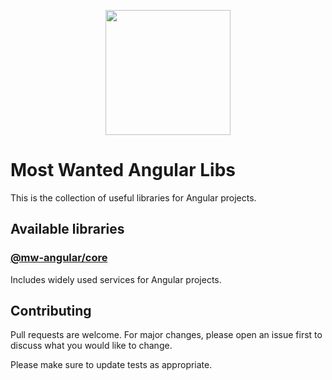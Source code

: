 <p align="center">
  <img width="200" height="200" src="https://raw.githubusercontent.com/misticwonder/mw-angular/production/logos/angular-logo.svg">
</p>

# Most Wanted Angular Libs

This is the collection of useful libraries for Angular projects.

## Available libraries

### [@mw-angular/core](https://github.com/misticwonder/mw-angular/tree/production/libs/mw-angular/core#readme)

Includes widely used services for Angular projects. 

## Contributing

Pull requests are welcome. 
For major changes, please open an issue first to discuss what you would like to change.

Please make sure to update tests as appropriate.
